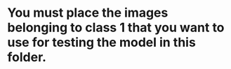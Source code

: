 # You must place the images belonging to class 1 that you want to use for testing the model in this folder. 

